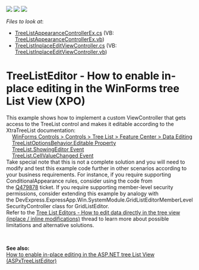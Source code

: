 <!-- default badges list -->
![](https://img.shields.io/endpoint?url=https://codecentral.devexpress.com/api/v1/VersionRange/128595153/22.2.6%2B)
[![](https://img.shields.io/badge/Open_in_DevExpress_Support_Center-FF7200?style=flat-square&logo=DevExpress&logoColor=white)](https://supportcenter.devexpress.com/ticket/details/E443)
[![](https://img.shields.io/badge/📖_How_to_use_DevExpress_Examples-e9f6fc?style=flat-square)](https://docs.devexpress.com/GeneralInformation/403183)
<!-- default badges end -->
<!-- default file list -->
*Files to look at*:

* [TreeListAppearanceControllerEx.cs](./CS/WinSolution.Module.Win/TreeListAppearanceControllerEx.cs) (VB: [TreeListAppearanceControllerEx.vb](./VB/WinSolution.Module.Win/TreeListAppearanceControllerEx.vb))
* [TreeListInplaceEditViewController.cs](./CS/WinSolution.Module.Win/TreeListInplaceEditViewController.cs) (VB: [TreeListInplaceEditViewController.vb](./VB/WinSolution.Module.Win/TreeListInplaceEditViewController.vb))
<!-- default file list end -->
# TreeListEditor - How to enable in-place editing in the WinForms tree List View (XPO)


<p>This example shows how to implement a custom ViewController that gets access to the TreeList control and makes it editable according to the XtraTreeList documentation:<br>    <a href="https://documentation.devexpress.com/#WindowsForms/CustomDocument5599">WinForms Controls > Controls > Tree List > Feature Center > Data Editing</a><br>    <a href="https://documentation.devexpress.com/#WindowsForms/DevExpressXtraTreeListTreeListOptionsBehavior_Editabletopic">TreeListOptionsBehavior.Editable Property</a><br>    <a href="https://documentation.devexpress.com/#WindowsForms/DevExpressXtraTreeListTreeList_ShowingEditortopic">TreeList.ShowingEditor Event</a><br>    <a href="https://documentation.devexpress.com/#WindowsForms/DevExpressXtraTreeListTreeList_CellValueChangedtopic">TreeList.CellValueChanged Event</a><br>Take special note that this is not a complete solution and you will need to modify and test this example code further in other scenarios according to your business requirements. For instance, if you require supporting ConditionalAppearance rules, consider using the code from the <a href="https://www.devexpress.com/Support/Center/p/Q479878">Q479878</a> ticket. If you require supporting member-level security permissions, consider extending this example by analogy with the DevExpress.ExpressApp.Win.SystemModule.GridListEditorMemberLevelSecurityController class for GridListEditor.<br>Refer to the <a href="https://www.devexpress.com/Support/Center/p/S30514">Tree List Editors - How to edit data directly in the tree view (inplace / inline modifications)</a> thread to learn more about possible limitations and alternative solutions.</p>
<p> </p>
<p><strong>See also:<br></strong><a href="https://www.devexpress.com/Support/Center/p/E3570">How to enable in-place editing in the ASP.NET tree List View (ASPxTreeListEditor)</a></p>

<br/>


